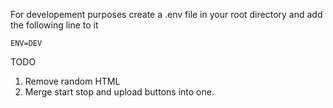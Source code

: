 For developement purposes create a .env file in your root directory and add the following line to it

```
ENV=DEV
```

TODO

1. Remove random HTML
2. Merge start stop and upload buttons into one.
